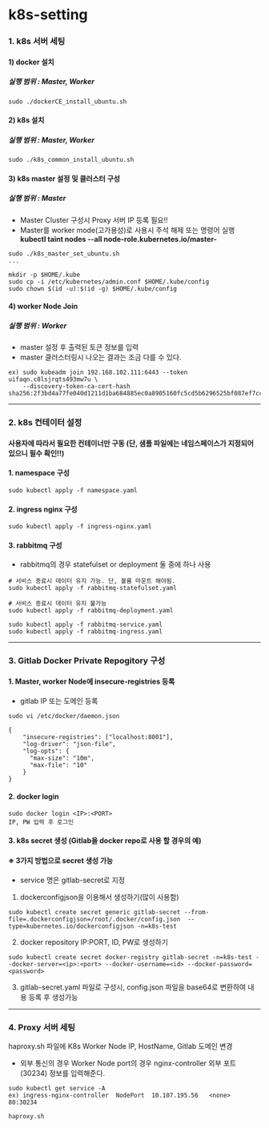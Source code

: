 # k8s-setting



### 1. k8s 서버 세팅

#### 1) docker 설치
##### 실행 범위 : Master, Worker
```
sudo ./dockerCE_install_ubuntu.sh
```
#### 2) k8s 설치
##### 실행 범위 : Master, Worker
```
sudo ./k8s_common_install_ubuntu.sh
```
#### 3) k8s master 설정 및 클러스터 구성
##### 실행 범위 : Master
- Master Cluster 구성시 Proxy 서버 IP 등록 필요!!
- Master를 worker mode(고가용성)로 사용시 주석 해제 또는 명령어 실행\
**kubectl taint nodes --all node-role.kubernetes.io/master-**
```
sudo ./k8s_master_set_ubuntu.sh
...

mkdir -p $HOME/.kube
sudo cp -i /etc/kubernetes/admin.conf $HOME/.kube/config
sudo chown $(id -u):$(id -g) $HOME/.kube/config
```
#### 4) worker Node Join
##### 실행 범위 : Worker
- master 설정 후 출력된 토큰 정보를 입력
- master 클러스터링시 나오는 결과는 조금 다를 수 있다.
```
ex) sudo kubeadm join 192.168.102.111:6443 --token uifaqn.c8lsjrqts493mw7u \
    --discovery-token-ca-cert-hash sha256:2f3bd4a77fe040d1211d1ba684885ec0a8905160fc5cd5b6296525bf087ef7cc
```

---------------------------------------
### 2. k8s 컨테이터 설정
#### 사용자에 따라서 필요한 컨테이너만 구동 (단, 샘플 파일에는 네임스페이스가 지정되어 있으니 필수 확인!!)
#### 1. namespace 구성
```
sudo kubectl apply -f namespace.yaml
```
#### 2. ingress nginx 구성
```
sudo kubectl apply -f ingress-nginx.yaml
```
#### 3. rabbitmq 구성
- rabbitmq의 경우 statefulset or deployment 둘 중에 하나 사용
```
# 서비스 종료시 데이터 유지 가능. 단, 볼륨 마운트 해야됨.
sudo kubectl apply -f rabbitmq-statefulset.yaml

# 서비스 종료시 데이터 유지 불가능
sudo kubectl apply -f rabbitmq-deployment.yaml

sudo kubectl apply -f rabbitmq-service.yaml
sudo kubectl apply -f rabbitmq-ingress.yaml
```

---------------------------------------
### 3. Gitlab Docker Private Repogitory 구성
#### 1. Master, worker Node에 insecure-registries 등록
- gitlab IP 또는 도메인 등록
```
sudo vi /etc/docker/daemon.json

{
    "insecure-registries": ["localhost:8001"],
    "log-driver": "json-file",
    "log-opts": {
      "max-size": "10m",
      "max-file": "10"
    }
}
```
#### 2. docker login
```
sudo docker login <IP>:<PORT>
IP, PW 입력 후 로그인
```
#### 3. k8s secret 생성 (Gitlab을 docker repo로 사용 할 경우의 예)
#### ※ 3가지 방법으로 secret 생성 가능
- service 명은 gitlab-secret로 지정
1. dockerconfigjson을 이용해서 생성하기(많이 사용함)
```
sudo kubectl create secret generic gitlab-secret --from-file=.dockerconfigjson=/root/.docker/config.json  --type=kubernetes.io/dockerconfigjson -n=k8s-test
```
2. docker repository IP:PORT, ID, PW로 생성하기
```
sudo kubectl create secret docker-registry gitlab-secret -n=k8s-test --docker-server=<ip>:<port> --docker-username=<id> --docker-password=<password>
```
3. gitlab-secret.yaml 파일로 구성시, config.json 파일을 base64로 변환하여 내용 등록 후 생성가능

---------------------------------------
### 4. Proxy 서버 세팅
haproxy.sh 파일에 K8s Worker Node IP, HostName, Gitlab 도메인 변경
- 외부 통신의 경우 Worker Node port의 경우 nginx-controller 외부 포트(30234) 정보를 입력해준다.
```
sudo kubectl get service -A
ex) ingress-nginx-controller  NodePort  10.107.195.56   <none>    80:30234
```
```
haproxy.sh
```